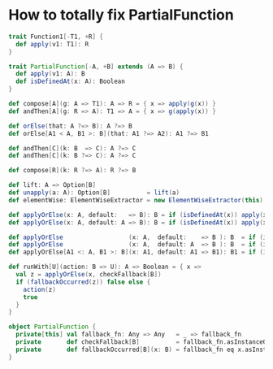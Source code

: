 # How to totally fix PartialFunction

```scala
trait Function1[-T1, +R] {
  def apply(v1: T1): R
}
```

```scala
trait PartialFunction[-A, +B] extends (A => B) {
  def apply(v1: A): B
  def isDefinedAt(x: A): Boolean
}
```

```scala
def compose[A](g: A => T1): A => R = { x => apply(g(x)) }
def andThen[A](g: R => A): T1 => A = { x => g(apply(x)) }
```

```scala
def orElse(that: A ?=> B): A ?=> B
def orElse[A1 < A, B1 >: B](that: A1 ?=> A2): A1 ?=> B1

def andThen[C](k: B  => C): A ?=> C
def andThen[C](k: B ?=> C): A ?=> C

def compose[R](k: R ?=> A): R ?=> B

def lift: A => Option[B]
def unapply(a: A): Option[B]          = lift(a)
def elementWise: ElementWiseExtractor = new ElementWiseExtractor(this)

def applyOrElse(x: A, default:   => B): B = if (isDefinedAt(x)) apply(x) else default
def applyOrElse(x: A, default: A => B): B = if (isDefinedAt(x)) apply(x) else default(x)

def applyOrElse                  (x: A,  default:    => B ): B  = if (isDefinedAt(x)) apply(x) else default
def applyOrElse                  (x: A,  default: A  => B ): B  = if (isDefinedAt(x)) apply(x) else default(x)
def applyOrElse[A1 <: A, B1 >: B](x: A1, default: A1 => B1): B1 = if (isDefinedAt(x)) apply(x) else default(x)

def runWith[U](action: B => U): A => Boolean = { x =>
  val z = applyOrElse(x, checkFallback[B])
  if (fallbackOccurred(z)) false else {
    action(z)
    true
  }
}
```

```scala
object PartialFunction {
  private[this] val fallback_fn: Any => Any   = _ => fallback_fn
  private       def checkFallback[B]          = fallback_fn.asInstanceOf[Any => B]
  private       def fallbackOccurred[B](x: B) = fallback_fn eq x.asInstanceOf[AnyRef]
}
```

[F1-scaladoc]: https://www.scala-lang.org/api/2.13.0/scala/Function1.html
[PF-scaladoc]: https://www.scala-lang.org/api/2.13.0/scala/PartialFunction.html

[F1-source]: https://github.com/scala/scala/blob/v2.13.0/src/library/scala/Function1.scala#L65
[PF-source]: https://github.com/scala/scala/blob/v2.13.0/src/library/scala/PartialFunction.scala

